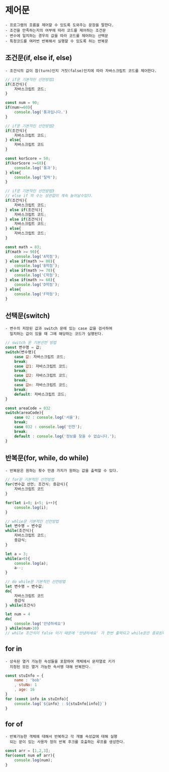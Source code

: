 # 제어문 
    - 프로그램의 흐름을 제어할 수 있도록 도와주는 문장을 말한다.
    - 조건을 만족하는지의 여부에 따라 코드를 제어하는 조건문
    - 변수에 일치하는 경우의 값을 따라 코드를 제어하는 선택문
    - 특정코드를 여러번 반복해서 실행할 수 있도록 하는 반복문

## 조건문(if, else if, else)
    - 조건식의 값이 참(turn)인지 거짓(false)인지에 따라 자바스크립트 코드를 제어한다.

```js
// if문 기본적인 선언방법1
if(조건식){
    자바스크립트 코드;
}

const num = 90;
if(num>=60){
    console.log('통과입니다.')
}
```
```js
// if문 기본적인 선언방법2
if(조건식){
    자바스크립트 코드;
} else{
    자바스크립트 코드
}

const korScore = 50;
if(korScore >=60){
    console.log('통과');
} else{
    console.log('탈락');
}
```
```js
// if문 기본적인 선언방법3
// else if 의 수는 상관없이 계속 늘어날수있다.
if(조건식){
    자바스크립트 코드;
} else if(조건식){
    자바스크립트 코드;
} else if(조건식){
    자바스크립트 코드;
} else{
    자바스크립트 코드;
}

const math = 83;
if(math >= 90){
    console.log('A학점');
} else if(math >= 80){
    console.log('B학점');
} else if(math >= 70){
    console.log('C학점');
} else if(math >= 60){
    console.log('D학점');
} else{
    console.log('F학점');
}
```

## 선택문(switch)
    - 변수의 저장된 값과 switch 문에 있는 case 값을 검사하여 
      일치하는 값이 있을 때 그에 해당하는 코드가 실행된다.
```js
// switch 문 기본선언 방법
const 변수명 = 값;
switch(변수명){
    case 값: 자바스크립트 코드;
    break;
    case 값1: 자바스크립트 코드;
    break;
    case 값2: 자바스크립트 코드;
    break;
    case 값n: 자바스크립트 코드;
    break;
    default: 자바스크립트 코드;
}

const areaCode = 032
switch(areaCode){
    case 02 : console.log('서울');
    break;
    case 032 : console.log('인천');
    break;
    default : console.log('정보를 찾을 수 없습니다.');
}
```

## 반복문(for, while, do while)
    - 반복문은 원하는 횟수 만큼 가지가 원하는 값을 출력할 수 있다.

```js
// for문 기본적인 선언방법
for(변수값 선언; 조건식; 증감식){
    자바스크립트 코드
}

for(let i=0; i<5; i++){
    console.log(i);
}
```
```js
// whlie문 기본적인 선언방법
let 변수명 = 변수값
while(조건식){
    자바스크립트 코드;
    증감식;
}

let a = 3;
while(a>0){
    console.log(a);
    a--;
}
```
```js
// do while문 기본적인 선언방법
let 변수명 = 변수값;
do{
    자바스크립트 코드
    증감식
} while(조건식)

let num = 4
do{
    console.log('안녕하세요')
} while(num>10)
// while 조건식이 false 이기 때문에 '안녕하세요' 가 한번 출력되고 while문은 종료된다.
```

## for in
    - 상속된 열거 가능한 속성들을 포함하여 객체에서 문자열로 키가
      지정된 모든 열거 가능한 속서엥 대해 반복한다.
```js
const stuInfo = {
    name : 'bob'
    , stuNo: 1
    , age: 16
}
for (const info in stuInfo){
    console.log(`${info} : ${stuInfo[info]}`)
}
```

## for of
    - 반복가능한 객체에 대해서 반복하고 각 개별 속성값에 대해 실행
      되는 문이 있는 사용자 정의 반복 후크를 호출하는 루프를 생성한다.
```js
const arr = [1,2,3];
for(const num of arr){
    console.log(num);
}
```
